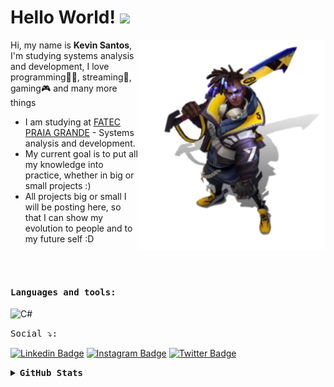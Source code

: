 


# Hello World! <img src="https://raw.githubusercontent.com/kaueMarques/kaueMarques/master/hi.gif" width="30px">

<img align='right' src='Ekko_19.png' width='300"'>

 
Hi, my name is <strong>Kevin Santos</strong>, I'm studying systems analysis and development, I love programming👨‍💻, streaming🎥, gaming🎮 and many more things


-  I am studying at [FATEC PRAIA GRANDE](https://www.fatecpg.edu.br/) - Systems analysis and development.
-  My current goal is to put all my knowledge into practice, whether in big or small projects :)
-  All projects big or small I will be posting here, so that I can show my evolution to people and to my future self :D

<br><br> 

#### <kbd>Languages and tools:</kbd><br> 

<img height="26" title="C#" alt="C#" src="https://icongr.am/devicon/csharp-original.svg?size=128&color=currentColor"> &nbsp;





<kbd>Social ⤵:</kbd>

[![Linkedin Badge](https://img.shields.io/badge/-kevinfernandes-FF00FF?style=flat-square&logo=Linkedin&logoColor=white&link=https://www.linkedin.com/in/kevinfernandes/?locale=en_US)](https://www.linkedin.com/in/kevin-fernandes-3b5613235/) 
[![Instagram Badge](https://img.shields.io/badge/-@zCodexs-FF00FF?style=flat-square&logo=Instagram&logoColor=white&link=https://https://www.instagram.com/zcodexs//)](https://www.instagram.com/zcodexs/)
[![Twitter Badge](https://img.shields.io/badge/-@zCodexs-FF00FF?style=flat-square&labelColor=FF00FF&logo=twitter&logoColor=white&link=https://twitter.com/zCodexs)](https://twitter.com/zCodexs) 

<details><summary><b><kbd>GitHub Stats</kbd></b></summary>
  
  <p align="center">
  <img src="https://github-readme-stats.vercel.app/api?username=KevinSantos26&show_icons=true&title_color=fff&icon_color=00d9ff&text_color=c9d1d9&bg_color=161b22" alt="KevinSantos26" />
   <img src="https://github-readme-stats.vercel.app/api/top-langs/?username=KevinSantos26&layout=compact&show_icons=true&title_color=fff&icon_color=fff&text_color=c9d1d9&bg_color=161b22" alt="Top langs" />
</p>

</details>
